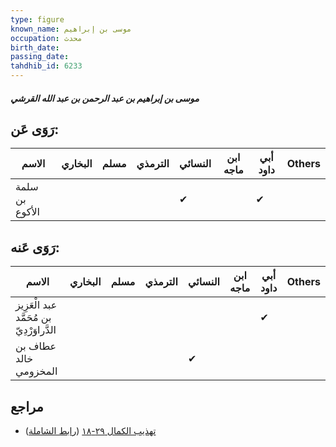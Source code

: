 ```yaml
---
type: figure
known_name: موسى بن إبراهيم
occupation: محدث
birth_date:
passing_date:
tahdhib_id: 6233
---
```

##### موسى بن إبراهيم بن عبد الرحمن بن عبد الله القرشي

## رَوَى عَن:
| الاسم          | البخاري | مسلم | الترمذي | النسائي | ابن ماجه | أبي داود | Others |
| -------------- | ------- | ---- | ------- | ------- | -------- | -------- | ------ |
| سلمة بن الأكوع |         |      |         | ✔       |          | ✔        |        |
## رَوَى عَنه:
| الاسم                                     | البخاري | مسلم | الترمذي | النسائي | ابن ماجه | أبي داود | Others |
| ----------------------------------------- | ------- | ---- | ------- | ------- | -------- | -------- | ------ |
| عبد الْعَزِيز بن مُحَمَّد الدَّراوَرْدِيّ |         |      |         |         |          | ✔        |        |
| عطاف بن خالد المخزومي                     |         |      |         | ✔       |          |          |        |
## مراجع
- [تهذيب الكمال ٢٩-١٨](obsidian://open?vault=Tahdhib-al-Kamal&file=Figures/٦٢٣٣-موسى%20بن%20إبراهيم%20بن%20عبد%20الرحمن%20بن%20عبد%20الله%20القرشي) ([رابط الشاملة](https://shamela.ws/book/3722/15589))